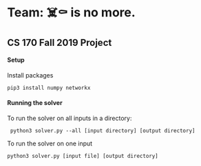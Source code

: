 # Team: ☠️⚰️ is no more.

## CS 170 Fall 2019 Project

#### Setup

Install packages

```pip3 install numpy networkx```



#### Running the solver

To run the solver on all inputs in a directory:

``` python3 solver.py --all [input directory] [output directory]```

To run the solver on one input

```python3 solver.py [input file] [output directory]```